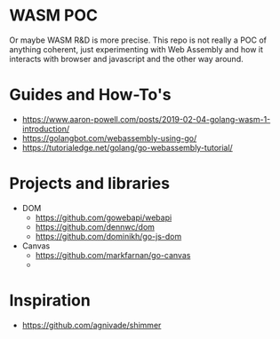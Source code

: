 # WASM POC

Or maybe WASM R&D is more precise. This repo is not really a POC of anything coherent, just
experimenting with Web Assembly and how it interacts with browser and javascript and the other
way around.



# Guides and How-To's

- https://www.aaron-powell.com/posts/2019-02-04-golang-wasm-1-introduction/
- https://golangbot.com/webassembly-using-go/
- https://tutorialedge.net/golang/go-webassembly-tutorial/

# Projects and libraries

- DOM
  - https://github.com/gowebapi/webapi
  - https://github.com/dennwc/dom
  - https://github.com/dominikh/go-js-dom
- Canvas
  - https://github.com/markfarnan/go-canvas
  - 
  
# Inspiration

- https://github.com/agnivade/shimmer